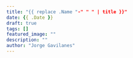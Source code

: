 ```yaml
---
title: "{{ replace .Name "-" " " | title }}"
date: {{ .Date }}
draft: true
tags: []
featured_image: ""
description: ""
author: "Jorge Gavilanes"
---
```



